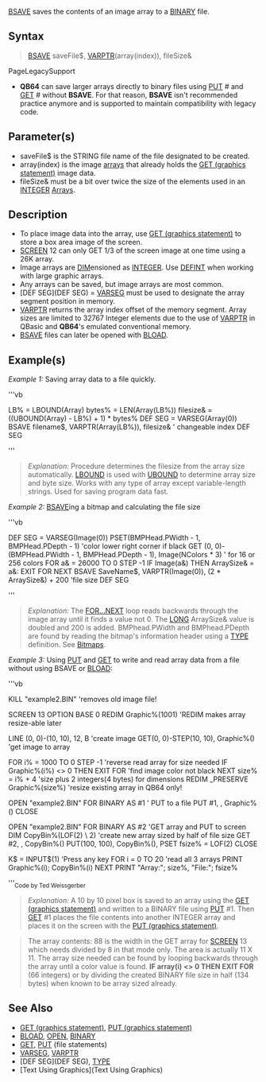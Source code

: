 [BSAVE](BSAVE) saves the contents of an image array to a [BINARY](BINARY) file.


## Syntax

>  [BSAVE](BSAVE) saveFile$, [VARPTR](VARPTR)(array(index)), fileSize&


PageLegacySupport
* **QB64** can save larger arrays directly to binary files using [PUT](PUT) # and [GET](GET) # without **BSAVE**. For that reason, **BSAVE** isn't recommended practice anymore and is supported to maintain compatibility with legacy code.


## Parameter(s)

* saveFile$ is the STRING file name of the file designated to be created.
* array(index) is the image [arrays](arrays) that already holds the [GET (graphics statement)](GET (graphics statement)) image data.
* fileSize& must be a bit over twice the size of the elements used in an [INTEGER](INTEGER) [Arrays](Arrays).


## Description

* To place image data into the array, use [GET (graphics statement)](GET (graphics statement)) to store a box area image of the screen.
* [SCREEN](SCREEN) 12 can only GET 1/3 of the screen image at one time using a 26K array. 
* Image arrays are [DIM](DIM)ensioned as [INTEGER](INTEGER). Use [DEFINT](DEFINT) when working with large graphic arrays.
* Any arrays can be saved, but image arrays are most common.
* [DEF SEG](DEF SEG) = [VARSEG](VARSEG) must be used to designate the array segment position in memory.
* [VARPTR](VARPTR) returns the array index offset of the memory segment. Array sizes are limited to 32767 Integer elements due to the use of [VARPTR](VARPTR) in QBasic and **QB64**'s emulated conventional memory.
* [BSAVE](BSAVE) files can later be opened with [BLOAD](BLOAD).


## Example(s)

*Example 1:* Saving array data to a file quickly.

'''vb

 LB% = LBOUND(Array)
 bytes% = LEN(Array(LB%))
 filesize& = ((UBOUND(Array) - LB%) + 1) * bytes% 
 DEF SEG = VARSEG(Array(0))
  BSAVE filename$, VARPTR(Array(LB%)), filesize&  ' changeable index
 DEF SEG 

'''
>  *Explanation:* Procedure determines the filesize from the array size automatically. [LBOUND](LBOUND) is used with [UBOUND](UBOUND) to determine array size and byte size. Works with any type of array except variable-length strings. Used for saving program data fast.


*Example 2:* [BSAVE](BSAVE)ing a bitmap and calculating the file size

'''vb

 DEF SEG = VARSEG(Image(0))
 PSET(BMPHead.PWidth - 1, BMPHead.PDepth - 1)  'color lower right corner if black
 GET (0, 0)-(BMPHead.PWidth - 1, BMPHead.PDepth - 1), Image(NColors * 3) ' for 16 or 256 colors
 FOR a& = 26000 TO 0 STEP -1
   IF Image(a&) THEN ArraySize& = a&: EXIT FOR
 NEXT
 BSAVE SaveName$, VARPTR(Image(0)), (2 * ArraySize&) + 200 'file size
 DEF SEG 

'''

>  *Explanation:* The [FOR...NEXT](FOR...NEXT) loop reads backwards through the image array until it finds a value not 0. The [LONG](LONG) ArraySize& value is doubled and 200 is added. BMPhead.PWidth and BMPhead.PDepth are found by reading the bitmap's information header using a [TYPE](TYPE) definition. See [Bitmaps](Bitmaps).


*Example 3:* Using [PUT](PUT) and [GET](GET) to write and read array data from a file without using BSAVE or [BLOAD](BLOAD):

'''vb

KILL "example2.BIN" 'removes old image file!

SCREEN 13
OPTION BASE 0
REDIM Graphic%(1001) 'REDIM makes array resize-able later

LINE (0, 0)-(10, 10), 12, B 'create image
GET(0, 0)-STEP(10, 10), Graphic%() 'get image to array

FOR i% = 1000 TO 0 STEP -1 'reverse read array for size needed
    IF Graphic%(i%) <> 0 THEN EXIT FOR 'find image color not black
NEXT
size% = i% + 4 'size plus 2 integers(4  bytes) for dimensions 
REDIM _PRESERVE Graphic%(size%) 'resize existing array in QB64 only!

OPEN "example2.BIN" FOR BINARY AS #1 ' PUT to a file
PUT #1, , Graphic%()
CLOSE

OPEN "example2.BIN" FOR BINARY AS #2 'GET array and PUT to screen
DIM CopyBin%(LOF(2) \ 2) 'create new array sized by half of file size
GET #2, , CopyBin%()
PUT(100, 100), CopyBin%(), PSET
fsize% = LOF(2)
CLOSE

K$ = INPUT$(1) 'Press any key 
FOR i = 0 TO 20 'read all 3 arrays
    PRINT Graphic%(i); CopyBin%(i)
NEXT
PRINT "Array:"; size%, "File:"; fsize%

'''<sub>Code by Ted Weissgerber</sub>
>  *Explanation:* A 10 by 10 pixel box is saved to an array using the [GET (graphics statement)](GET (graphics statement)) and written to a BINARY file using [PUT](PUT) #1. Then [GET](GET) #1 places the file contents into another INTEGER array and places it on the screen with the [PUT (graphics statement)](PUT (graphics statement)).

>  The array contents: 88 is the width in the GET array for [SCREEN](SCREEN) 13 which needs divided by 8 in that mode only. The area is actually 11 X 11. The array size needed can be found by looping backwards through the array until a color value is found. **IF array(i) <> 0 THEN EXIT FOR** (66 integers) or by dividing the created BINARY file size in half (134 bytes) when known to be array sized already.


## See Also

* [GET (graphics statement)](GET (graphics statement)), [PUT (graphics statement)](PUT (graphics statement))
* [BLOAD](BLOAD), [OPEN](OPEN), [BINARY](BINARY)
* [GET](GET), [PUT](PUT) (file statements)
* [VARSEG](VARSEG), [VARPTR](VARPTR)
* [DEF SEG](DEF SEG), [TYPE](TYPE)
* [Text Using Graphics](Text Using Graphics)




